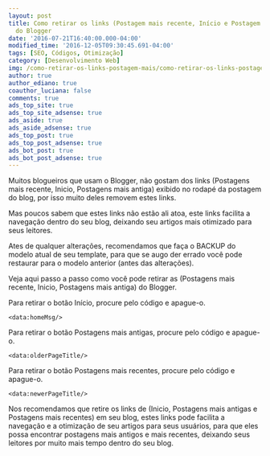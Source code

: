 ```yaml
---
layout: post
title: Como retirar os links (Postagem mais recente, Início e Postagem mais antiga)
  do Blogger
date: '2016-07-21T16:40:00.000-04:00'
modified_time: '2016-12-05T09:30:45.691-04:00'
tags: [SEO, Códigos, Otimização]
category: [Desenvolvimento Web]
img: /como-retirar-os-links-postagem-mais/como-retirar-os-links-postagem-mais.png
author: true
author_ediano: true
coauthor_luciana: false
comments: true
ads_top_site: true
ads_top_site_adsense: true
ads_aside: true
ads_aside_adsense: true
ads_top_post: true
ads_top_post_adsense: true
ads_bot_post: true
ads_bot_post_adsense: true
---
```


Muitos blogueiros que usam o Blogger, não gostam dos links (Postagens mais recente, Inicio, Postagens mais antiga) exibido no rodapé da postagem do blog, por isso muito deles removem estes links.

Mas poucos sabem que estes links não estão ali atoa, este links facilita a navegação dentro do seu blog, deixando seu artigos mais otimizado para seus leitores.

Ates de qualquer alterações, recomendamos que faça o BACKUP do modelo atual de seu template, para que se augo der errado você pode restaurar para o modelo anterior (antes das alterações).

Veja aqui passo a passo como você pode retirar as (Postagens mais recente, Inicio, Postagens mais antiga) do Blogger.

Para retirar o botão Início, procure pelo código e apague-o.

    <data:homeMsg/>

Para retirar o botão Postagens mais antigas, procure pelo código e apague-o.

    <data:olderPageTitle/>

Para retirar o botão Postagens mais recentes, procure pelo código e apague-o.

    <data:newerPageTitle/>

Nos recomendamos que retire os links de (Inicio, Postagens mais antigas e Postagens mais recentes) em seu blog, estes links pode facilita a navegação e a otimização de seu artigos para seus usuários, para que eles possa encontrar postagens mais antigos e mais recentes, deixando seus leitores por muito mais tempo dentro do seu blog.